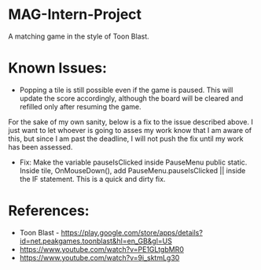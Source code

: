 # MAG-Intern-Project
 A matching game in the style of Toon Blast.
 
# Known Issues:
 - Popping a tile is still possible even if the game is paused. This will update the score accordingly, although the board will be cleared and refilled only after resuming the game. 
 
 For the sake of my own sanity, below is a fix to the issue described above. I just want to let whoever is going to asses my work know that I am aware of this, but since I am past the deadline, I will not push the fix until my work has been assessed.
 - Fix: Make the variable pauseIsClicked inside PauseMenu public static. Inside tile, OnMouseDown(), add PauseMenu.pauseIsClicked || inside the IF statement.
   This is a quick and dirty fix.

# References:
 - Toon Blast - https://play.google.com/store/apps/details?id=net.peakgames.toonblast&hl=en_GB&gl=US
 - https://www.youtube.com/watch?v=PE1GLtgbMR0
 - https://www.youtube.com/watch?v=9i_sktmLg30
